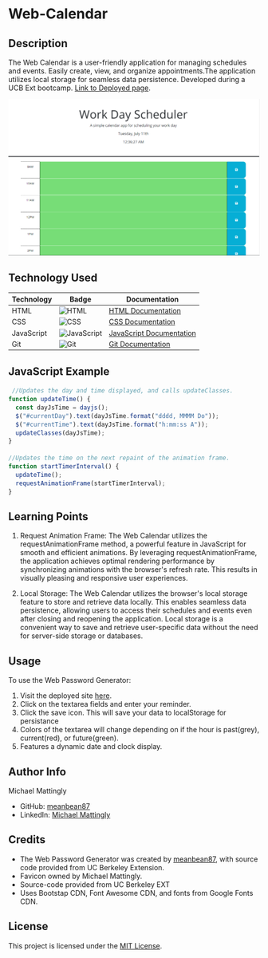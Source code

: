 # Web-Calendar

## Description

The Web Calendar is a user-friendly application for managing schedules and events. Easily create, view, and organize appointments.The application utilizes local storage for seamless data persistence. Developed during a UCB Ext bootcamp. [Link to Deployed page](https://meanbean87.github.io/web-calendar/).

![Site Landing Page](./assets/images/web-calendar.png)

## Technology Used

| Technology | Badge                                                           | Documentation                                                                    |
| ---------- | --------------------------------------------------------------- | -------------------------------------------------------------------------------- |
| HTML       | ![HTML](https://img.shields.io/badge/HTML-5-orange)               | [HTML Documentation](https://developer.mozilla.org/en-US/docs/Web/HTML)             |
| CSS        | ![CSS](https://img.shields.io/badge/CSS-3-blue)                   | [CSS Documentation](https://developer.mozilla.org/en-US/docs/Web/CSS)               |
| JavaScript | ![JavaScript](https://img.shields.io/badge/JavaScript-ES6-yellow) | [JavaScript Documentation](https://developer.mozilla.org/en-US/docs/Web/JavaScript) |
| Git        | ![Git](https://img.shields.io/badge/Git-2.32.0-lightgrey)         | [Git Documentation](https://git-scm.com/)                                           |

## JavaScript Example

```JavaScript
 //Updates the day and time displayed, and calls updateClasses.
function updateTime() {
  const dayJsTime = dayjs();
  $("#currentDay").text(dayJsTime.format("dddd, MMMM Do"));
  $("#currentTime").text(dayJsTime.format("h:mm:ss A"));
  updateClasses(dayJsTime);
}

//Updates the time on the next repaint of the animation frame.
function startTimerInterval() {
  updateTime();
  requestAnimationFrame(startTimerInterval);
}
```

## Learning Points

1. Request Animation Frame: The Web Calendar utilizes the requestAnimationFrame method, a powerful feature in JavaScript for smooth and efficient animations. By leveraging requestAnimationFrame, the application achieves optimal rendering performance by synchronizing animations with the browser's refresh rate. This results in visually pleasing and responsive user experiences.

2. Local Storage: The Web Calendar utilizes the browser's local storage feature to store and retrieve data locally. This enables seamless data persistence, allowing users to access their schedules and events even after closing and reopening the application. Local storage is a convenient way to save and retrieve user-specific data without the need for server-side storage or databases.

## Usage

To use the Web Password Generator:

1. Visit the deployed site [here](https://meanbean87.github.io/web-calendar/).
2. Click on the textarea fields and enter your reminder.
3. Click the save icon. This will save your data to localStorage for persistance
4. Colors of the textarea will change depending on if the hour is past(grey), current(red), or future(green). 
5. Features a dynamic date and clock display.

## Author Info

Michael Mattingly

- GitHub: [meanbean87](https://github.com/meanbean87)
- LinkedIn: [Michael Mattingly](https://www.linkedin.com/in/michael-mattingly-5580b1280/)

## Credits

- The Web Password Generator was created by [meanbean87](https://github.com/meanbean87), with source code provided from UC Berkeley Extension.
- Favicon owned by Michael Mattingly.
- Source-code provided from UC Berkeley EXT
- Uses Bootstap CDN, Font Awesome CDN, and fonts from Google Fonts CDN.

## License

This project is licensed under the [MIT License](LICENSE).

